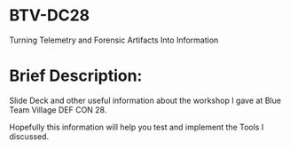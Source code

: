 # BTV-DC28
Turning Telemetry and Forensic Artifacts Into Information

# Brief Description:
Slide Deck and other useful information about the workshop I gave at Blue Team Village DEF CON 28.

Hopefully this information will help you test and implement the Tools I discussed.
